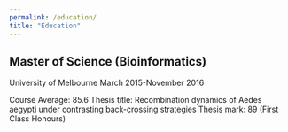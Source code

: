 ```yaml
---
permalink: /education/
title: "Education"
---
```

<link rel="stylesheet" href="//use.fontawesome.com/releases/v5.0.7/css/all.css">

## <i class="fas fa-graduation-cap"></i> Master of Science (Bioinformatics)

<i class="fas fa-university"></i> University of Melbourne
<i class="fas fa-calendar-alt"></i> March 2015-November 2016

<i class="fas fa-clipboard-check"></i> Course Average: 85.6
Thesis title: Recombination dynamics of Aedes aegypti under contrasting back-crossing strategies
Thesis mark: 89 (First Class Honours)